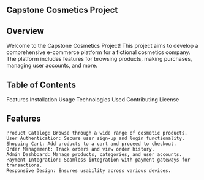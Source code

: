 ## Capstone Cosmetics Project

## Overview
  Welcome to the Capstone Cosmetics Project! This project aims to develop a comprehensive e-commerce platform for a fictional cosmetics company. The platform includes features for browsing products, making purchases, managing user accounts, and more.

## Table of Contents
  Features
  Installation
  Usage
  Technologies Used
  Contributing
  License

## Features
    Product Catalog: Browse through a wide range of cosmetic products.
    User Authentication: Secure user sign-up and login functionality.
    Shopping Cart: Add products to a cart and proceed to checkout.
    Order Management: Track orders and view order history.
    Admin Dashboard: Manage products, categories, and user accounts.
    Payment Integration: Seamless integration with payment gateways for transactions.
    Responsive Design: Ensures usability across various devices.
